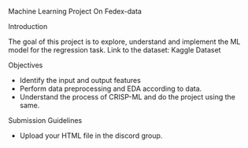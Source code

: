 Machine Learning Project On Fedex-data 

Introduction

The goal of this project is to explore, understand and implement the ML model for the regression task.
Link to the dataset:	Kaggle Dataset 

Objectives
-	Identify the input and output features
-	Perform data preprocessing and EDA according to data.
-	Understand the process of CRISP-ML and do the project using the same.

Submission Guidelines

-	Upload your HTML file in the discord group.







